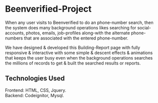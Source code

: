 # Beenverified-Project

When any user visits to Beenverified to do an phone-number search, then the system does many background operations likes searching for social-accounts, photos, emails, job-profiles along-with the alternate phone-numbers that are associated with the entered phone-number.

We have designed & developed this Building-Report page with fully responsive & interactive with some simple & descent effects & animations that keeps the user busy even when the background operations searches the millions of records to get & built the searched results or reports.

## Technologies Used
Frontend: HTML, CSS, Jquery.  
Backend: Codeignitor, Mysql.  
